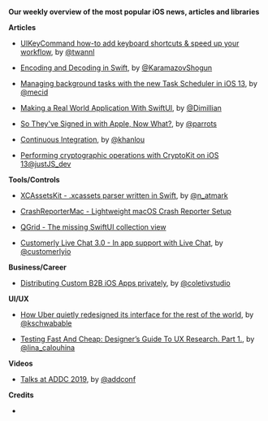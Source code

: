 **Our weekly overview of the most popular iOS news, articles and libraries**


**Articles**

* [UIKeyCommand how-to add keyboard shortcuts & speed up your workflow](https://www.avanderlee.com/swift/uikeycommand-keyboard-shortcuts), by [@twannl](https://twitter.com/twannl)

* [Encoding and Decoding in Swift](https://www.raywenderlich.com/3418439-encoding-and-decoding-in-swift), by  [@KaramazovShogun](https://twitter.com/KaramazovShogun)

* [Managing background tasks with the new Task Scheduler in iOS 13](https://medium.com/snowdog-labs/managing-background-tasks-with-new-task-scheduler-in-ios-13-aaabdac0d95b), by [@mecid](https://twitter.com/mecid)

* [Making a Real World Application With SwiftUI](https://medium.com/better-programming/making-a-real-world-application-with-swiftui-cb40884c1056), by [@Dimillian](https://twitter.com/Dimillian)

* [So They've Signed in with Apple, Now What?](https://blog.curtisherbert.com/so-theyve-signed-in-with-apple-now-what/), by [@parrots](https://twitter.com/parrots)

* [Continuous Integration](http://khanlou.com/2019/07/continuous-integration/), by [@khanlou](http://www.twitter.com/khanlou)

* [Performing cryptographic operations with CryptoKit on iOS 13](https://schiavo.me/2019/cryptokit-operations/)[@justJS_dev](https://twitter.com/justJS_dev)

**Tools/Controls**

* [XCAssetsKit - .xcassets parser written in Swift](https://github.com/natmark/XCAssetsKit), by [@n_atmark](https://twitter.com/n_atmark)

* [CrashReporterMac - Lightweight macOS Crash Reporter Setup](https://github.com/CleanCocoa/CrashReporter)

* [QGrid - The missing SwiftUI collection view](https://github.com/Q-Mobile/QGrid)

* [Customerly Live Chat 3.0 - In app support with Live Chat](https://github.com/customerly/Customerly-iOS-SDK), by [@customerlyio](https://twitter.com/customerlyio)

**Business/Career**

* [Distributing Custom B2B iOS Apps privately](https://coletiv.com/blog/distribute-custom-b2b-ios-app/), by [@coletivstudio](https://twitter.com/coletivstudio)

**UI/UX**

* [How Uber quietly redesigned its interface for the rest of the world](https://www.fastcompany.com/90375845/how-uber-quietly-redesigned-its-interface-for-the-rest-of-the-world), by [@kschwabable](https://twitter.com/kschwabable)

* [Testing Fast And Cheap: Designer’s Guide To UX Research. Part 1.](https://uxplanet.org/testing-fast-and-cheap-a-designers-guide-to-ux-research-part-1-a6b73d882136), by [@lina_calouhina](https://twitter.com/lina_calouhina)

**Videos**

* [Talks at ADDC 2019](https://addconf.com/2019/talks/), by [@addconf](https://twitter.com/addconf)

**Credits**

* 
